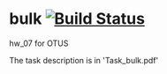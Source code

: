 # bulk  [![Build Status](https://travis-ci.org/znseday/bulk.svg?branch=master)](https://travis-ci.org/znseday/bulk)
hw_07 for OTUS

The task description is in 'Task_bulk.pdf'
